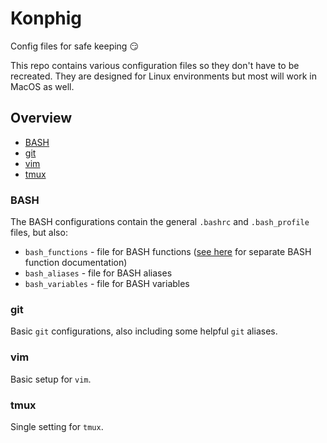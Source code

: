 # Konphig
Config files for safe keeping 😏

This repo contains various configuration files so they don't have to be recreated. They are designed for Linux environments but most will work in MacOS as well.

## Overview
 * [BASH](https://github.com/wcarhart/Konphig#bash)
 * [git](https://github.com/wcarhart/Konphig#git)
 * [vim](https://github.com/wcarhart/Konphig#vim)
 * [tmux](https://github.com/wcarhart/Konphig#tmux)
 
### BASH
The BASH configurations contain the general `.bashrc` and `.bash_profile` files, but also:
 * `bash_functions` - file for BASH functions ([see here]() for separate BASH function documentation)
 * `bash_aliases` - file for BASH aliases
 * `bash_variables` - file for BASH variables

### git
Basic `git` configurations, also including some helpful `git` aliases.

### vim
Basic setup for `vim`.

### tmux
Single setting for `tmux`.
